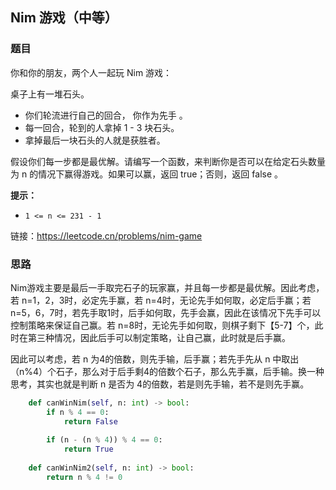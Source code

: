 ## Nim 游戏（中等）

### 题目

你和你的朋友，两个人一起玩 Nim 游戏：

桌子上有一堆石头。

* 你们轮流进行自己的回合， 你作为先手 。
* 每一回合，轮到的人拿掉 1 - 3 块石头。
* 拿掉最后一块石头的人就是获胜者。

假设你们每一步都是最优解。请编写一个函数，来判断你是否可以在给定石头数量为 n 的情况下赢得游戏。如果可以赢，返回 true；否则，返回 false 。

**提示：**

- `1 <= n <= 231 - 1`

链接：https://leetcode.cn/problems/nim-game

### 思路

Nim游戏主要是最后一手取完石子的玩家赢，并且每一步都是最优解。因此考虑，若 n=1，2，3时，必定先手赢，若 n=4时，无论先手如何取，必定后手赢；若 n=5，6，7时，若先手取1时，后手如何取，先手会赢，因此在该情况下先手可以控制策略来保证自己赢。若 n=8时，无论先手如何取，则棋子剩下【5-7】个，此时在第三种情况，因此后手可以制定策略，让自己赢，此时就是后手赢。

因此可以考虑，若 n 为4的倍数，则先手输，后手赢；若先手先从 n 中取出（n%4）个石子，那么对于后手剩4的倍数个石子，那么先手赢，后手输。换一种思考，其实也就是判断 n 是否为 4的倍数，若是则先手输，若不是则先手赢。

```python
    def canWinNim(self, n: int) -> bool:
        if n % 4 == 0:
            return False
        
        if (n - (n % 4)) % 4 == 0:
            return True
        
    def canWinNim2(self, n: int) -> bool:
        return n % 4 != 0
    
```

